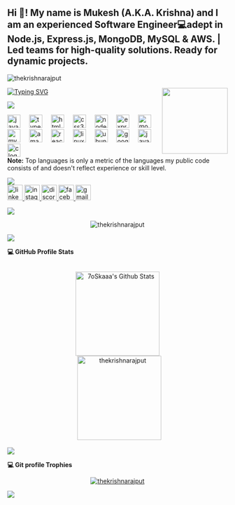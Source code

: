 <h2 align="left">Hi 👋! My name is Mukesh (A.K.A. Krishna) and I am an experienced Software Engineer💻adept in Node.js, Express.js, MongoDB, MySQL & AWS. | Led teams for high-quality solutions. Ready for dynamic projects.</h2>
<p align="left"> <img src="https://komarev.com/ghpvc/?username=thekrishnarajput&label=Profile%20views&color=0e75b6&style=flat" alt="thekrishnarajput" /> </p>

<a href="https://git.io/typing-svg"><img src="https://readme-typing-svg.demolab.com?font=Fira+Code&size=16&duration=4962&pause=1000&color=AEF76C&center=true&multiline=true&random=false&width=445&height=65&lines=If+you+stop+learning%2C+you+surely+stop+growing." alt="Typing SVG" />
<img align="right" height="150" src="https://media.tenor.com/G69XvhZj1wMAAAAi/code-encoding.gif"  />
</a>

<img src="https://user-images.githubusercontent.com/73097560/115834477-dbab4500-a447-11eb-908a-139a6edaec5c.gif"></a>

<div align="left">
  <img src="https://cdn.jsdelivr.net/gh/devicons/devicon/icons/javascript/javascript-original.svg" height="30" alt="javascript logo"  />
  <img width="12" />
  <img src="https://cdn.jsdelivr.net/gh/devicons/devicon/icons/typescript/typescript-original.svg" height="30" alt="typescript logo"  />
  <img width="12" />
  <img src="https://cdn.jsdelivr.net/gh/devicons/devicon/icons/html5/html5-original.svg" height="30" alt="html5 logo"  />
  <img width="12" />
  <img src="https://cdn.jsdelivr.net/gh/devicons/devicon/icons/css3/css3-original.svg" height="30" alt="css3 logo"  />
  <img width="12" />
  <img src="https://cdn.jsdelivr.net/gh/devicons/devicon/icons/nodejs/nodejs-original.svg" height="30" alt="nodejs logo"  />
  <img width="12" />
  <img src="https://cdn.jsdelivr.net/gh/devicons/devicon/icons/express/express-original.svg" height="30" alt="express logo"  />
  <img width="12" />
  <img src="https://cdn.jsdelivr.net/gh/devicons/devicon/icons/mongodb/mongodb-original.svg" height="30" alt="mongodb logo"  />
  <img width="12" />
  <img src="https://cdn.jsdelivr.net/gh/devicons/devicon/icons/mysql/mysql-original.svg" height="30" alt="mysql logo"  />
  <img width="12" />
  <img src="https://skillicons.dev/icons?i=aws" height="30" alt="amazonwebservices logo"  />
  <img width="12" />
  <img src="https://cdn.jsdelivr.net/gh/devicons/devicon/icons/react/react-original.svg" height="30" alt="react logo"  />
  <img width="12" />
  <img src="https://cdn.simpleicons.org/linux/FCC624" height="30" alt="linux logo"  />
  <img width="12" />
  <img src="https://cdn.simpleicons.org/ubuntu/E95420" height="30" alt="ubuntu logo"  />
  <img width="12" />
  <img src="https://skillicons.dev/icons?i=gcp" height="30" alt="googlecloud logo"  />
  <img width="12" />
  <img src="https://skillicons.dev/icons?i=java" height="30" alt="java logo"  />
  <img width="12" />
  <img src="https://cdn.simpleicons.org/c/A8B9CC" height="30" alt="c logo"  />
</div>
<b>Note:</b> Top languages is only a metric of the languages my public code consists of and doesn't reflect experience or skill level.</p>
<img src="https://user-images.githubusercontent.com/73097560/115834477-dbab4500-a447-11eb-908a-139a6edaec5c.gif"></a>

<div align="left">
  <a href="https://www.linkedin.com/in/thekrishnarajput" target="_blank">
    <img src="https://img.shields.io/static/v1?message=@thekrishnarajput&logo=linkedin&label=&color=0077B5&logoColor=white&labelColor=&style=for-the-badge" height="35" alt="linkedin logo"  />
  </a>
  <a href="https://www.instagram.com/thekrishnarajput" target="_blank">
    <img src="https://img.shields.io/static/v1?message=thekrishnarajput&logo=instagram&label=&color=E4405F&logoColor=white&labelColor=&style=for-the-badge" height="35" alt="instagram logo"  />
  </a>
  <a href="https://discord.com/thekrishnarajput" target="_blank">
    <img src="https://img.shields.io/static/v1?message=thekrishnarajput&logo=discord&label=&color=7289DA&logoColor=white&labelColor=&style=for-the-badge" height="35" alt="discord logo"  />
  </a>
  <a href="https://facebook.com/Thekrishnarajput1" target="_blank">
    <img src="https://img.shields.io/static/v1?message=thekrishnarajput1&logo=facebook&label=&color=1877F2&logoColor=white&labelColor=&style=for-the-badge" height="35" alt="facebook logo"  />
  </a>
  <img src="https://img.shields.io/static/v1?message=mukeshkarn1994@gmail.com&logo=gmail&label=&color=D14836&logoColor=white&labelColor=&style=for-the-badge" height="35" alt="gmail logo"  />
</div>

<img src="https://user-images.githubusercontent.com/73097560/115834477-dbab4500-a447-11eb-908a-139a6edaec5c.gif"></a>

<p align="center"><img src="https://github-readme-streak-stats.herokuapp.com/?user=thekrishnarajput&theme=algolia" alt="thekrishnarajput" /></p>

<img src="https://user-images.githubusercontent.com/73097560/115834477-dbab4500-a447-11eb-908a-139a6edaec5c.gif"></a>

<summary><b>💻 GitHub Profile Stats</b></summary>
  <br/>
  <p align="center">
    <a href="https://github.com/anuraghazra/github-readme-stats"><img alt="7oSkaaa's Github Stats" src="https://github-readme-stats.vercel.app/api?username=thekrishnarajput&show_icons=true&count_private=true&theme=algolia" height="192px"/></a>
<br/>
  &nbsp;
	  <img src="https://github-readme-stats.vercel.app/api/top-langs?username=thekrishnarajput&langs_count=10&show_icons=true&locale=en&layout=compact&theme=algolia" alt="thekrishnarajput" height="192px"/></p>

<img src="https://user-images.githubusercontent.com/73097560/115834477-dbab4500-a447-11eb-908a-139a6edaec5c.gif"></a>

<summary><b>💻 Git profile Trophies</b></summary>

<p align="center"> <a href="https://github.com/ryo-ma/github-profile-trophy"><img src="https://github-profile-trophy.vercel.app/?username=thekrishnarajput&layout=compact&theme=algolia" alt="thekrishnarajput" /></a> </p>

<img src="https://user-images.githubusercontent.com/73097560/115834477-dbab4500-a447-11eb-908a-139a6edaec5c.gif"></a>
